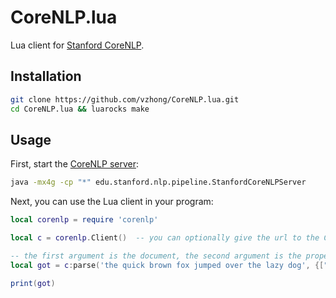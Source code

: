 # CoreNLP.lua
Lua client for [Stanford CoreNLP](http://nlp.stanford.edu/software/).

## Installation

```bash
git clone https://github.com/vzhong/CoreNLP.lua.git
cd CoreNLP.lua && luarocks make
```

## Usage

First, start the [CoreNLP server](http://stanfordnlp.github.io/CoreNLP/):

```bash
java -mx4g -cp "*" edu.stanford.nlp.pipeline.StanfordCoreNLPServer
```

Next, you can use the Lua client in your program:

```lua
local corenlp = require 'corenlp'

local c = corenlp.Client()  -- you can optionally give the url to the CoreNLP server.

-- the first argument is the document, the second argument is the properties field described here: http://stanfordnlp.github.io/CoreNLP/corenlp-server.html
local got = c:parse('the quick brown fox jumped over the lazy dog', {["tokenize.whitespace"] = true, annotators = "tokenize,ssplit,ner"})

print(got)
```
